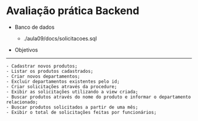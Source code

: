 # Avaliação prática Backend
- Banco de dados
	- ./aula09/docs/solicitacoes.sql

- Objetivos
---------
    - Cadastrar novos produtos;
    - Listar os produtos cadastrados;
    - Criar novos departamentos;
    - Excluir departamentos existentes pelo id;
    - Criar solicitações através da procedure;
    - Exibir as solicitações utilizando a view criada;
    - Buscar produtos através do nome do produto e informar o departamento relacionado;
    - Buscar produtos solicitados a partir de uma mês;
    - Exibir o total de solicitações feitas por funcionários;
